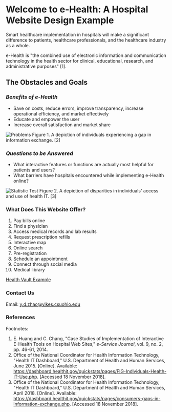 # **Welcome to e-Health: A Hospital Website Design Example**

Smart healthcare implementation in hospitals will make a significant difference to patients, healthcare professionals, and the healthcare industry as a whole. 

e-Health is "the combined use of electronic information and communication technology in the health sector for clinical, educational, research, and administrative purposes" [1]. 

## The Obstacles and Goals

### _Benefits of e-Health_
- Save on costs, reduce errors, improve transparency, increase operational efficiency, and market effectively
- Educate and empower the user
- Increase overall satisfaction and market share

![Problems](https://dashboard.healthit.gov/quickstats/images/infographics/consumer-qs-1.svg)
Figure 1. A depiction of individuals experiencing a gap in information exchange. [2]

### _Questions to be Answered_ 
- What interactive features or functions are actually most helpful for patients and users?
- What barriers have hospitals encountered while implementing e-Health online?

![Statistic Test](https://dashboard.healthit.gov/quickstats/images/infographics/individuals-use-health-IT.png)
Figure 2. A depiction of disparities in individuals' access and use of health IT. [3]

### What Does This Website Offer?
1. Pay bills online
2. Find a physician
3. Access medical records and lab results
4. Request prescription refills
5. Interactive map
6. Online search
7. Pre-registration
8. Schedule an appointment 
9. Connect through social media
10. Medical library


[Health Vault Example](https://international.healthvault.com/us/en)


### Contact Us
Email: y.d.zhao@vikes.csuohio.edu

### References
Footnotes:
1. E. Huang and C. Chang, "Case Studies of Implementation of Interactive E-Health Tools on Hospital Web Sites," _e-Service Journal_, vol. 9, no. 2, pp. 46-61, 2014.
2. Office of the National Coordinator for Health Information Technology, "Health IT Dashboard," U.S. Department of Health and Human Services, June 2015. [Online]. Available: https://dashboard.healthit.gov/quickstats/pages/FIG-Individuals-Health-IT-Use.php. [Accessed 18 November 2018].
3. Office of the National Coordinator for Health Information Technology, "Health IT Dashboard," U.S. Department of Health and Human Services, April 2018. [Online]. Available: https://dashboard.healthit.gov/quickstats/pages/consumers-gaps-in-information-exchange.php. [Accessed 18 November 2018].
